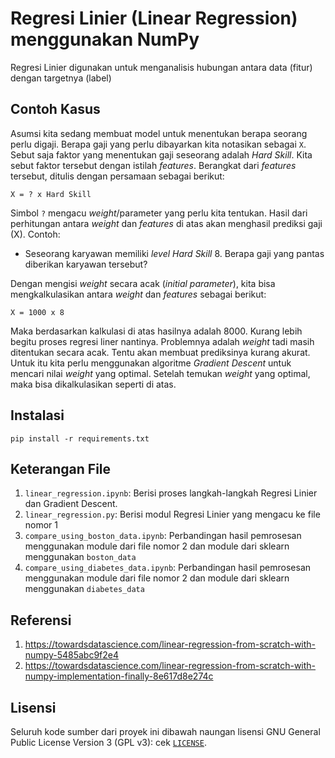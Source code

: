 # Regresi Linier (Linear Regression) menggunakan NumPy

Regresi Linier digunakan untuk menganalisis hubungan antara data (fitur) dengan 
targetnya (label)

## Contoh Kasus

Asumsi kita sedang membuat model untuk menentukan berapa seorang perlu digaji.
Berapa gaji yang perlu dibayarkan kita notasikan sebagai `X`. Sebut saja faktor yang menentukan
gaji seseorang adalah *Hard Skill*. Kita sebut faktor tersebut dengan istilah *features*. 
Berangkat dari *features* tersebut, ditulis dengan persamaan sebagai berikut:

`X = ? x Hard Skill`

Simbol `?` mengacu *weight*/parameter yang perlu kita tentukan. Hasil dari perhitungan 
antara *weight* dan *features* di atas akan menghasil prediksi gaji (X). Contoh:

- Seseorang karyawan memiliki *level Hard Skill* 8. 
  Berapa gaji yang pantas diberikan karyawan tersebut?
  
Dengan mengisi *weight* secara acak (*initial parameter*), kita bisa mengkalkulasikan 
antara *weight* dan *features* sebagai berikut:

`X = 1000 x 8`

Maka berdasarkan kalkulasi di atas hasilnya adalah 8000. Kurang lebih begitu proses 
regresi liner nantinya. Problemnya adalah *weight* tadi masih ditentukan secara acak.
Tentu akan membuat prediksinya kurang akurat. Untuk itu kita perlu menggunakan algoritme
*Gradient Descent* untuk mencari nilai *weight* yang optimal. Setelah temukan 
*weight* yang optimal, maka bisa dikalkulasikan seperti di atas.

## Instalasi
`pip install -r requirements.txt`

## Keterangan File
1. `linear_regression.ipynb`: Berisi proses langkah-langkah Regresi Linier dan Gradient Descent.
2. `linear_regression.py`: Berisi modul Regresi Linier yang mengacu ke file nomor 1
3. `compare_using_boston_data.ipynb`: Perbandingan hasil pemrosesan menggunakan module dari file nomor 2 dan module dari 
   sklearn menggunakan `boston_data`
4. `compare_using_diabetes_data.ipynb`: Perbandingan hasil pemrosesan menggunakan module dari file nomor 2 dan module dari 
   sklearn menggunakan `diabetes_data`
   
## Referensi
1. https://towardsdatascience.com/linear-regression-from-scratch-with-numpy-5485abc9f2e4
2. https://towardsdatascience.com/linear-regression-from-scratch-with-numpy-implementation-finally-8e617d8e274c

## Lisensi
Seluruh kode sumber dari proyek ini dibawah naungan lisensi GNU General Public License Version 3 (GPL v3): cek [`LICENSE`](./LICENSE).